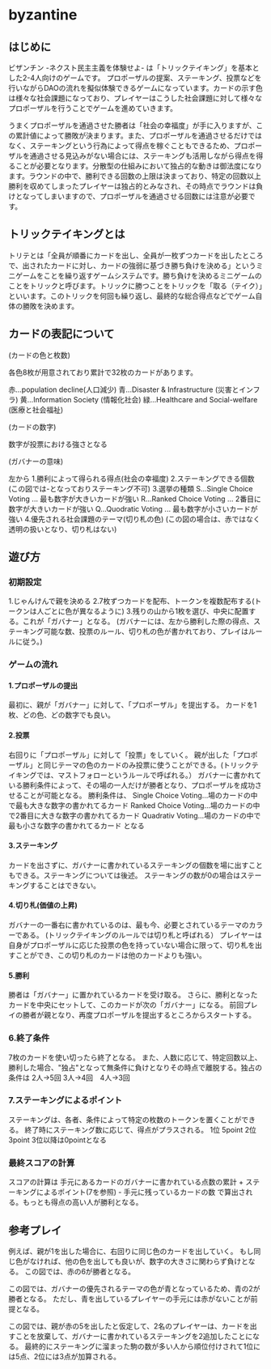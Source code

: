 # byzantine

## はじめに

ビザンチン -ネクスト民主主義を体験せよ-
は「トリックテイキング」を基本とした2-4人向けのゲームです。
プロポーザルの提案、ステーキング、投票などを行いながらDAOの流れを擬似体験できるゲームになっています。カードの示す色は様々な社会課題になっており、プレイヤーはこうした社会課題に対して様々なプロポーザルを行うことでゲームを進めていきます。

うまくプロポーザルを通過させた勝者は「社会の幸福度」が手に入りますが、この累計値によって勝敗が決まります。また、プロポーザルを通過させるだけではなく、ステーキングという行為によって得点を稼ぐこともできるため、プロポーザルを通過させる見込みがない場合には、ステーキングも活用しながら得点を得ることが必要となります。分散型の仕組みにおいて独占的な動きは御法度になります。ラウンドの中で、勝利できる回数の上限は決まっており、特定の回数以上勝利を収めてしまったプレイヤーは独占的とみなされ、その時点でラウンドは負けとなってしまいますので、プロポーザルを通過させる回数には注意が必要です。


## トリックテイキングとは

トリテとは「全員が順番にカードを出し、全員が一枚ずつカードを出したところで、出されたカードに対し、カードの強弱に基づき勝ち負けを決める」というミニゲームをことを繰り返すゲームシステムです。勝ち負けを決めるミニゲームのことをトリックと呼びます。トリックに勝つことをトリックを「取る（テイク）」といいます。このトリックを何回も繰り返し、最終的な総合得点などでゲーム自体の勝敗を決めます。

## カードの表記について


(カードの色と枚数)

各色8枚が用意されており累計で32枚のカードがあります。

赤...population decline(人口減少)
青...Disaster & Infrastructure (災害とインフラ)
黄...Information Society (情報化社会)
緑...Healthcare and Social-welfare (医療と社会福祉)

(カードの数字)

数字が投票における強さとなる

(ガバナーの意味)

左から
1.勝利によって得られる得点(社会の幸福度)
2.ステーキングできる個数(この図では-となっておりステーキング不可)
3.選挙の種類
    S...Single Choice Voting ... 最も数字が大きいカードが強い
    R...Ranked Choice Voting ... 2番目に数字が大きいカードが強い
    Q...Quodratic Voting ... 最も数字が小さいカードが強い
4.優先される社会課題のテーマ(切り札の色)
(この図の場合は、赤ではなく透明の扱いとなり、切り札はない)


## 遊び方

### 初期設定

1.じゃんけんで親を決める
2.7枚ずつカードを配布、トークンを複数配布する(トークンは人ごとに色が異なるように)
3.残りの山から1枚を選び、中央に配置する。これが「ガバナー」となる。
(ガバナーには、左から勝利した際の得点、ステーキング可能な数、投票のルール、切り札の色が書かれており、プレイはルールに従う。)

### ゲームの流れ

#### 1.プロポーザルの提出
最初に、親が「ガバナー」に対して、「プロポーザル」を提出する。
カードを1枚、どの色、どの数字でも良い。

#### 2.投票
右回りに「プロポーザル」に対して「投票」をしていく。
親が出した「プロポーザル」と同じテーマの色のカードのみ投票に使うことができる。(トリックテイキングでは、マストフォローというルールで呼ばれる。）
ガバナーに書かれている勝利条件によって、その場の一人だけが勝者となり、プロポーザルを成功させることが可能となる。
勝利条件は、
Single Choice Voting...場のカードの中で最も大きな数字の書かれてるカード
Ranked Choice Voting...場のカードの中で2番目に大きな数字の書かれてるカード
Quadrativ Voting...場のカードの中で最も小さな数字の書かれてるカード
となる

#### 3.ステーキング
カードを出さずに、ガバナーに書かれているステーキングの個数を場に出すこともできる。ステーキングについては後述。
ステーキングの数が0の場合はステーキングすることはできない。

#### 4.切り札(価値の上昇)
ガバナーの一番右に書かれているのは、最も今、必要とされているテーマのカラーである。
(トリックテイキングのルールでは切り札と呼ばれる）
プレイヤーは自身がプロポーザルに応じた投票の色を持っていない場合に限って、切り札を出すことができ、この切り札のカードは他のカードよりも強い。

#### 5.勝利
勝者は「ガバナー」に置かれているカードを受け取る。
さらに、勝利となったカードを中央にセットして、このカードが次の「ガバナー」になる。
前回プレイの勝者が親となり、再度プロポーザルを提出するところからスタートする。

### 6.終了条件
7枚のカードを使い切ったら終了となる。
また、人数に応じて、特定回数以上、勝利した場合、"独占"となって無条件に負けとなりその時点で離脱する。独占の条件は 2人->5回 3人->4回　4人->3回

### 7.ステーキングによるポイント
ステーキングは、各者、条件によって特定の枚数のトークンを置くことができる。
終了時にステーキング数に応じて、得点がプラスされる。
1位 5point 2位 3point 3位以降は0pointとなる

### 最終スコアの計算
スコアの計算は
手元にあるカードのガバナーに書かれている点数の累計 + ステーキングによるポイント(7を参照) - 手元に残っているカードの数
で算出される。もっとも得点の高い人が勝利となる。


## 参考プレイ

例えば、親が1を出した場合に、右回りに同じ色のカードを出していく。
もし同じ色がなければ、他の色を出しても良いが、数字の大きさに関わらず負けとなる。
この図では、赤の6が勝者となる。

この図では、ガバナーの優先されるテーマの色が青となっているため、青の2が勝者となる。
ただし、青を出しているプレイヤーの手元には赤がないことが前提となる。

この図では、親が赤の5を出したと仮定して、2名のプレイヤーは、カードを出すことを放棄して、ガバナーに書かれているステーキングを2追加したことになる。
最終的にステーキングに溜まった駒の数が多い人から順位付けされて1位には5点、2位には3点が加算される。

